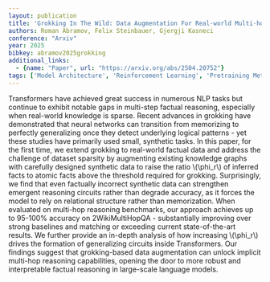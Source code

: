 ```yaml
---
layout: publication
title: 'Grokking In The Wild: Data Augmentation For Real-world Multi-hop Reasoning With Transformers'
authors: Roman Abramov, Felix Steinbauer, Gjergji Kasneci
conference: "Arxiv"
year: 2025
bibkey: abramov2025grokking
additional_links:
  - {name: "Paper", url: "https://arxiv.org/abs/2504.20752"}
tags: ['Model Architecture', 'Reinforcement Learning', 'Pretraining Methods', 'Transformer', 'Applications']
---
```

Transformers have achieved great success in numerous NLP tasks but continue
to exhibit notable gaps in multi-step factual reasoning, especially when
real-world knowledge is sparse. Recent advances in grokking have demonstrated
that neural networks can transition from memorizing to perfectly generalizing
once they detect underlying logical patterns - yet these studies have primarily
used small, synthetic tasks. In this paper, for the first time, we extend
grokking to real-world factual data and address the challenge of dataset
sparsity by augmenting existing knowledge graphs with carefully designed
synthetic data to raise the ratio \\(\phi_r\\) of inferred facts to atomic facts
above the threshold required for grokking. Surprisingly, we find that even
factually incorrect synthetic data can strengthen emergent reasoning circuits
rather than degrade accuracy, as it forces the model to rely on relational
structure rather than memorization. When evaluated on multi-hop reasoning
benchmarks, our approach achieves up to 95-100% accuracy on 2WikiMultiHopQA -
substantially improving over strong baselines and matching or exceeding current
state-of-the-art results. We further provide an in-depth analysis of how
increasing \\(\phi_r\\) drives the formation of generalizing circuits inside
Transformers. Our findings suggest that grokking-based data augmentation can
unlock implicit multi-hop reasoning capabilities, opening the door to more
robust and interpretable factual reasoning in large-scale language models.
